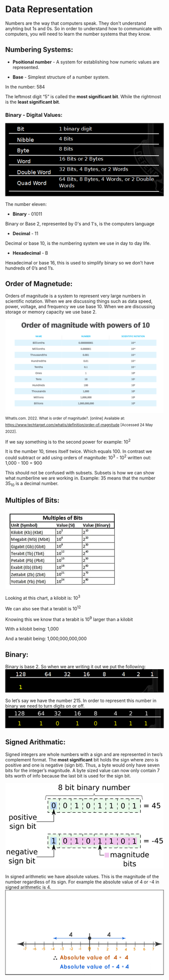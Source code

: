 # Data Representation

Numbers are the way that computers speak. They don't understand anyhting but 1s and 0s. So in order to understand how to communicate with computers, you will need to learn the number systems that they know.

## Numbering Systems:

- **Psoitional number** - A system for establishing how numeric values are represented.

- **Base** - Simplest structure of a number system.

In the number: 584

The leftmost digit “5” is called the **most significant bit**. While the rightmost is the **least significant bit**.

### Binary - Digital Values:

![Binary representations from bit to quad word](binary_data_representations-1.png)

The number eleven:

- **Binary** - 01011

Binary or Base 2, represented by 0's and 1's, is the computers language

- **Decimal** - 11

Decimal or base 10, is the numbering system we use in day to day life.

- **Hexadecimal** - B

Hexadecimal or base 16, this is used to simplify binary so we don’t have hundreds of 0’s and 1’s.

## Order of Magnetude:

Orders of magnitude is a system to represent very large numbers in scientific notation. 
When we are discussing things such as data speed, power, voltage, and frequency we use base 10.
When we are discussing storage or memory capacity we use base 2.

![Orders of magnitude from billionths to billions](Orders_of_Magnitude.png)
<sub>WhatIs.com. 2022. What is order of magnitude?. [online] Available at: <https://www.techtarget.com/whatis/definition/order-of-magnitude> [Accessed 24 May 2022].</sub>

If we say something is to the second power for example: 10<sup>2</sup>

It is the number 10, times itself twice.  Which equals 100. In contrast we could subtract or add using orders of magnitude: 10<sup>3</sup> - 10<sup>2</sup> written out: 1,000 - 100 = 900

This should not be confused with subsets.  Subsets is how we can show what numberline we are working in.  Example: 35    means that the number 35<sub>10</sub> is a decimal number.

## Multiples of Bits:

![Orders of magnitude for bits, ranging from kilobit to yottabit](Multiples_of_Bits.png)

Looking at this chart, a kilobit is: 10<sup>3</sup>

We can also see that a terabit is 10<sup>12</sup>

Knowing this we know that a terabit is 10<sup>9</sup> larger than a kilobit

With a kilobit being: 1,000

And a terabit being: 1,000,000,000,000

## Binary:

Binary is base 2. So when we are writing it out we put the following:
![binary math line from 128 to 1](binary_line.png)

So let’s say we have the number 215.  In order to represent this number in binary we need to turn digits on or off.
![binary number line showing the number 215](binary_num_215.png)

## Signed Arithmatic:

Signed integers are whole numbers with a sign and are represented in two’s complement format. The **most significant** bit holds the sign where zero is positive and one is negative (sign bit). Thus, a byte would only have seven bits for the integer’s magnitude. A byte sized value can now only contain 7 bits worth of info because the last bit is used for the sign bit.

![8 bit signed arithmatic layout](8_bit_binary_number.png)

In signed arithmetic we have absolute values.  This is the magnitude of the number regardless of its sign.  For example the absolute value of 4 or -4 in signed arithmetic is 4.
![number line showing signed arithmatic absolute value](absolute_value_num_line.png)

